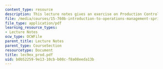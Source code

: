 ```yaml
---
content_type: resource
description: This lecture notes gives an exercise on Production Control lecture.
file: /media/courses/15-760b-introduction-to-operations-management-spring-2004/b0b522599e1310cbb08cf8a08eeda13b_lec9ex_prod.pdf
file_type: application/pdf
learning_resource_types:
- Lecture Notes
ocw_type: OCWFile
parent_title: Lecture Notes
parent_type: CourseSection
resourcetype: Document
title: lec9ex_prod.pdf
uid: b0b52259-9e13-10cb-b08c-f8a08eeda13b
---
```


